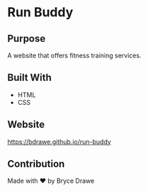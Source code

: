 # Run Buddy

## Purpose
A website that offers fitness training services.

## Built With
* HTML
* CSS

## Website
https://bdrawe.github.io/run-buddy 

## Contribution
Made with ♥️ by Bryce Drawe

